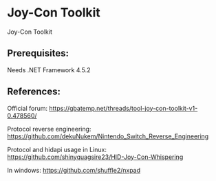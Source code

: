 # Joy-Con Toolkit
Joy-Con Toolkit

## Prerequisites:

Needs .NET Framework 4.5.2

## References:

Official forum: https://gbatemp.net/threads/tool-joy-con-toolkit-v1-0.478560/

Protocol reverse engineering: https://github.com/dekuNukem/Nintendo_Switch_Reverse_Engineering

Protocol and hidapi usage in Linux: https://github.com/shinyquagsire23/HID-Joy-Con-Whispering

In windows: https://github.com/shuffle2/nxpad
